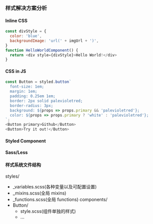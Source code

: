 ### 样式解决方案分析
#### Inline CSS
``` javascript
const divStyle = {
  color: 'blue',
  backgroundImage: 'url(' + imgUrl + ')',
}
function HelloWorldComponent() {
  return <div style={divStyle}>Hello World!</div>
}
```
#### CSS in JS
``` javascript
const Button = styled.button`
  font-size: 1em;
  margin: 1em;
  padding: 0.25em 1em;
  border: 2px solid palevioletred;
  border-radius: 3px;
  background: ${props => props.primary && 'palevioletred'};
  color: ${props => props.primary ? 'white' : 'palevioletred'};
`;
<Button primary>Github</Button>
<Button>Try it out!</Button>
```
#### Styled Component
#### Sass/Less
#### 样式系统文件结构
styles/
- _variables.scss(各种变量以及可配置设置)
- _mixins.scss(全局 mixins)
- _functions.scss(全局 functions)
components/
- Button/
  - style.scss(组件单独的样式)
  - ...